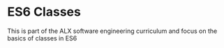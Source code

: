 # ES6 Classes
This is part of the ALX software engineering curriculum and focus on the basics of classes in ES6
